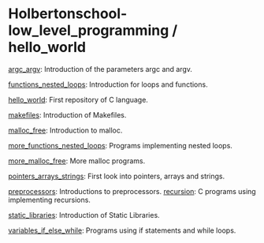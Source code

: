 # Holbertonschool-low_level_programming / hello_world

[argc_argv](https://github.com/jGohan-cpu/holbertonschool-low_level_programming/tree/master/argc_argv): Introduction of the parameters argc and argv.

[functions_nested_loops](https://github.com/jGohan-cpu/holbertonschool-low_level_programming/tree/master/functions_nested_loops): Introduction for loops and functions.

[hello_world](https://github.com/jGohan-cpu/holbertonschool-low_level_programming/tree/master/hello_world): First repository of C language.

[makefiles](https://github.com/jGohan-cpu/holbertonschool-low_level_programming/tree/master/makefiles): Introduction of Makefiles.

[malloc_free](https://github.com/jGohan-cpu/holbertonschool-low_level_programming/tree/master/malloc_free): Introduction to malloc.

[more_functions_nested_loops](https://github.com/jGohan-cpu/holbertonschool-low_level_programming/tree/master/more_functions_nested_loops): Programs implementing nested loops.

[more_malloc_free](https://github.com/jGohan-cpu/holbertonschool-low_level_programming/tree/master/more_malloc_free): More malloc programs.

[pointers_arrays_strings](https://github.com/jGohan-cpu/holbertonschool-low_level_programming/tree/master/pointers_arrays_strings): First look into pointers, arrays and strings.

[preprocessors](https://github.com/jGohan-cpu/holbertonschool-low_level_programming/tree/master/preprocessor): Introductions to preprocessors. 
[recursion](https://github.com/jGohan-cpu/holbertonschool-low_level_programming/tree/master/recursion): C programs using implementing recursions.

[static_libraries](https://github.com/jGohan-cpu/holbertonschool-low_level_programming/tree/master/static_libraries): Introduction of Static Libraries.

[variables_if_else_while](https://github.com/jGohan-cpu/holbertonschool-low_level_programming/tree/master/variables_if_else_while): Programs using if statements and while loops.
